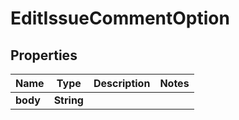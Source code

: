 
# EditIssueCommentOption

## Properties
Name | Type | Description | Notes
------------ | ------------- | ------------- | -------------
**body** | **String** |  | 



